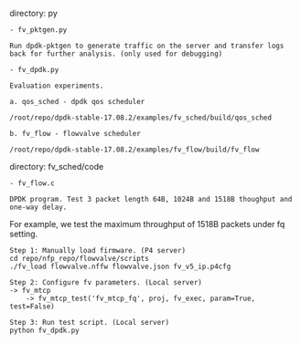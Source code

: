 directory: py

    - fv_pktgen.py

    Run dpdk-pktgen to generate traffic on the server and transfer logs back for further analysis. (only used for debugging)

    - fv_dpdk.py

    Evaluation experiments.

    a. qos_sched - dpdk qos scheduler

    /root/repo/dpdk-stable-17.08.2/examples/fv_sched/build/qos_sched

    b. fv_flow - flowvalve scheduler

    /root/repo/dpdk-stable-17.08.2/examples/fv_flow/build/fv_flow

directory: fv_sched/code

    - fv_flow.c

    DPDK program. Test 3 packet length 64B, 1024B and 1518B thoughput and one-way delay.

For example, we test the maximum throughput of 1518B packets under fq setting.

    Step 1: Manually load firmware. (P4 server)
    cd repo/nfp_repo/flowvalve/scripts
    ./fv_load flowvalve.nffw flowvalve.json fv_v5_ip.p4cfg

    Step 2: Configure fv parameters. (Local server)
    -> fv_mtcp
        -> fv_mtcp_test('fv_mtcp_fq', proj, fv_exec, param=True, test=False)

    Step 3: Run test script. (Local server)
    python fv_dpdk.py